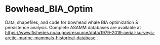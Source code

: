 # Bowhead_BIA_Optim
Data, shapefiles, and code for bowhead whale BIA optimization &amp; persistence analysis.
Complete ASAMM databases are available at https://www.fisheries.noaa.gov/resource/data/1979-2019-aerial-surveys-arctic-marine-mammals-historical-database .
